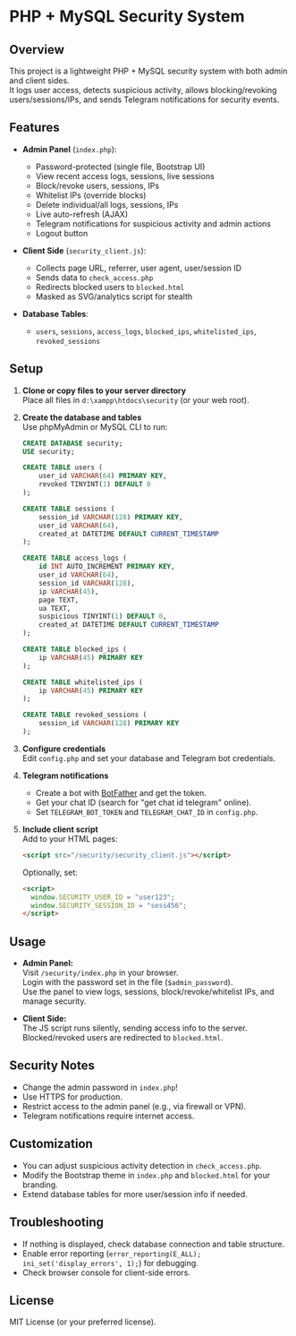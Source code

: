 # PHP + MySQL Security System

## Overview

This project is a lightweight PHP + MySQL security system with both admin and client sides.  
It logs user access, detects suspicious activity, allows blocking/revoking users/sessions/IPs, and sends Telegram notifications for security events.

## Features

- **Admin Panel** (`index.php`):  
  - Password-protected (single file, Bootstrap UI)
  - View recent access logs, sessions, live sessions
  - Block/revoke users, sessions, IPs
  - Whitelist IPs (override blocks)
  - Delete individual/all logs, sessions, IPs
  - Live auto-refresh (AJAX)
  - Telegram notifications for suspicious activity and admin actions
  - Logout button

- **Client Side** (`security_client.js`):  
  - Collects page URL, referrer, user agent, user/session ID
  - Sends data to `check_access.php`
  - Redirects blocked users to `blocked.html`
  - Masked as SVG/analytics script for stealth

- **Database Tables**:  
  - `users`, `sessions`, `access_logs`, `blocked_ips`, `whitelisted_ips`, `revoked_sessions`

## Setup

1. **Clone or copy files to your server directory**  
   Place all files in `d:\xampp\htdocs\security` (or your web root).

2. **Create the database and tables**  
   Use phpMyAdmin or MySQL CLI to run:
   ```sql
   CREATE DATABASE security;
   USE security;

   CREATE TABLE users (
       user_id VARCHAR(64) PRIMARY KEY,
       revoked TINYINT(1) DEFAULT 0
   );

   CREATE TABLE sessions (
       session_id VARCHAR(128) PRIMARY KEY,
       user_id VARCHAR(64),
       created_at DATETIME DEFAULT CURRENT_TIMESTAMP
   );

   CREATE TABLE access_logs (
       id INT AUTO_INCREMENT PRIMARY KEY,
       user_id VARCHAR(64),
       session_id VARCHAR(128),
       ip VARCHAR(45),
       page TEXT,
       ua TEXT,
       suspicious TINYINT(1) DEFAULT 0,
       created_at DATETIME DEFAULT CURRENT_TIMESTAMP
   );

   CREATE TABLE blocked_ips (
       ip VARCHAR(45) PRIMARY KEY
   );

   CREATE TABLE whitelisted_ips (
       ip VARCHAR(45) PRIMARY KEY
   );

   CREATE TABLE revoked_sessions (
       session_id VARCHAR(128) PRIMARY KEY
   );
   ```

3. **Configure credentials**  
   Edit `config.php` and set your database and Telegram bot credentials.

4. **Telegram notifications**  
   - Create a bot with [BotFather](https://t.me/BotFather) and get the token.
   - Get your chat ID (search for "get chat id telegram" online).
   - Set `TELEGRAM_BOT_TOKEN` and `TELEGRAM_CHAT_ID` in `config.php`.

5. **Include client script**  
   Add to your HTML pages:
   ```html
   <script src="/security/security_client.js"></script>
   ```
   Optionally, set:
   ```html
   <script>
     window.SECURITY_USER_ID = "user123";
     window.SECURITY_SESSION_ID = "sess456";
   </script>
   ```

## Usage

- **Admin Panel:**  
  Visit `/security/index.php` in your browser.  
  Login with the password set in the file (`$admin_password`).  
  Use the panel to view logs, sessions, block/revoke/whitelist IPs, and manage security.

- **Client Side:**  
  The JS script runs silently, sending access info to the server.  
  Blocked/revoked users are redirected to `blocked.html`.

## Security Notes

- Change the admin password in `index.php`!
- Use HTTPS for production.
- Restrict access to the admin panel (e.g., via firewall or VPN).
- Telegram notifications require internet access.

## Customization

- You can adjust suspicious activity detection in `check_access.php`.
- Modify the Bootstrap theme in `index.php` and `blocked.html` for your branding.
- Extend database tables for more user/session info if needed.

## Troubleshooting

- If nothing is displayed, check database connection and table structure.
- Enable error reporting (`error_reporting(E_ALL); ini_set('display_errors', 1);`) for debugging.
- Check browser console for client-side errors.

## License

MIT License (or your preferred license).
